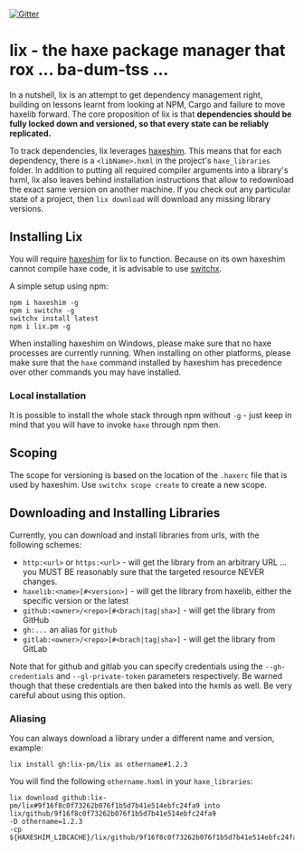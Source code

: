 [![Gitter](https://badges.gitter.im/Join%20Chat.svg)](https://gitter.im/lix-pm/Lobby)

# lix - the haxe package manager that rox ... ba-dum-tss ...

In a nutshell, lix is an attempt to get dependency management right, building on lessons learnt from looking at NPM, Cargo and failure to move haxelib forward. The core proposition of lix is that **dependencies should be fully locked down and versioned, so that every state can be reliably replicated.**

To track dependencies, lix leverages [haxeshim](https://github.com/lix-pm/haxeshim). This means that for each dependency, there is a `<libName>.hxml` in the project's `haxe_libraries` folder. In addition to putting all required compiler arguments into a library's hxml, lix also leaves behind installation instructions that allow to redownload the exact same version on another machine. If you check out any particular state of a project, then `lix download` will download any missing library versions.

## Installing Lix

You will require [haxeshim](https://github.com/lix-pm/haxeshim) for lix to function. Because on its own haxeshim cannot compile haxe code, it is advisable to use [switchx](https://github.com/lix-pm/switchx).
  
A simple setup using npm:
  
```
npm i haxeshim -g
npm i switchx -g
switchx install latest
npm i lix.pm -g
```

When installing haxeshim on Windows, please make sure that no haxe processes are currently running. When installing on other platforms, please make sure that the `haxe` command installed by haxeshim has precedence over other commands you may have installed.

### Local installation

It is possible to install the whole stack through npm without `-g` - just keep in mind that you will have to invoke `haxe` through npm then. 

## Scoping

The scope for versioning is based on the location of the `.haxerc` file that is used by haxeshim. Use `switchx scope create` to create a new scope.

## Downloading and Installing Libraries

Currently, you can download and install libraries from urls, with the following schemes:
  
- `http:<url>` or `https:<url>` - will get the library from an arbitrary URL ... you MUST BE reasonably sure that the targeted resource NEVER changes.
- `haxelib:<name>[#<version>]` - will get the library from haxelib, either the specific version or the latest
- `github:<owner>/<repo>[#<brach|tag|sha>]` - will get the library from GitHub
- `gh:...` an alias for `github`
- `gitlab:<owner>/<repo>[#<brach|tag|sha>]` - will get the library from GitLab

Note that for github and gitlab you can specify credentials using the `--gh-credentials` and `--gl-private-token` parameters respectively. Be warned though that these credentials are then baked into the hxmls as well. Be very careful about using this option.

### Aliasing

You can always download a library under a different name and version, example:
  
```
lix install gh:lix-pm/lix as othername#1.2.3
```

You will find the following `othername.hxml` in your `haxe_libraries`:

```
lix download github:lix-pm/lix#9f16f8c0f73262b076f1b5d7b41e514ebfc24fa9 into lix/github/9f16f8c0f73262b076f1b5d7b41e514ebfc24fa9
-D othername=1.2.3
-cp ${HAXESHIM_LIBCACHE}/lix/github/9f16f8c0f73262b076f1b5d7b41e514ebfc24fa9/src
```
